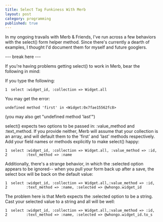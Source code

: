 ```yaml
---
title: Select Tag Funkiness With Merb
layout: post
category: programming
published: true
---
```

In my ongoing travails with Merb & Friends, I've run across a few behaviors with the select() form helper method.  Since there's currently a dearth of examples, I thought I'd document them for myself and future googlers.

--- break here ---

If you're having problems getting select() to work in Merb, bear the following in mind:

If you type the following:

<div class="ruby"><pre style="overflow: hidden;"><code class="line_number" style="float: left; margin-right: 1em">1</code><code><span class="ident">select</span> <span class="symbol">:widget_id</span><span class="punct">,</span> <span class="symbol">:collection</span> <span class="punct">=&gt;</span> <span class="constant">Widget</span><span class="punct">.</span><span class="ident">all</span>
</code></pre></div>

You may get the error:

    undefined method 'first' in <Widget:0x7fae15562fc8>

(you may also get "undefined method 'last'")

select() expects two options to be passed in: :value\_method and :text\_method.  If you provide neither, Merb will assume that your collection is an array, and will default them to the 'first' and 'last' methods respectively.  Add your field names or methods explicitly to make select() happy:

<div class="ruby"><pre style="overflow: hidden;"><code class="line_number" style="float: left; margin-right: 1em">1
2</code><code><span class="ident">select</span> <span class="symbol">:widget_id</span><span class="punct">,</span> <span class="symbol">:collection</span> <span class="punct">=&gt;</span> <span class="constant">Widget</span><span class="punct">.</span><span class="ident">all</span><span class="punct">,</span> <span class="symbol">:value_method</span> <span class="punct">=&gt;</span> <span class="symbol">:id</span><span class="punct">,</span>
&nbsp;&nbsp;&nbsp;&nbsp;&nbsp;&nbsp;&nbsp;<span class="symbol">:text_method</span> <span class="punct">=&gt;</span> <span class="symbol">:name</span>
</code></pre></div>

Additionally, there's a strange behavior, in which the :selected option appears to be ignored-- when you pull your form back up after a save, the select box will be back on the default value:

<div class="ruby"><pre style="overflow: hidden;"><code class="line_number" style="float: left; margin-right: 1em">1
2</code><code><span class="ident">select</span> <span class="symbol">:widget_id</span><span class="punct">,</span> <span class="symbol">:collection</span> <span class="punct">=&gt;</span> <span class="constant">Widget</span><span class="punct">.</span><span class="ident">all</span><span class="punct">,</span><span class="symbol">:value_method</span> <span class="punct">=&gt;</span> <span class="symbol">:id</span><span class="punct">,</span>
&nbsp;&nbsp;&nbsp;&nbsp;&nbsp;&nbsp;&nbsp;<span class="symbol">:text_method</span> <span class="punct">=&gt;</span> <span class="symbol">:name</span><span class="punct">,</span> <span class="symbol">:selected</span> <span class="punct">=&gt;</span> <span class="attribute">@whongo</span><span class="punct">.</span><span class="ident">widget_id</span>
</code></pre></div>

The problem here is that Merb expects the :selected option to be a string.  Cast your selected value to a string and all will be well:

<div class="ruby"><pre style="overflow: hidden;"><code class="line_number" style="float: left; margin-right: 1em">1
2</code><code><span class="ident">select</span> <span class="symbol">:widget_id</span><span class="punct">,</span> <span class="symbol">:collection</span> <span class="punct">=&gt;</span> <span class="constant">Widget</span><span class="punct">.</span><span class="ident">all</span><span class="punct">,</span><span class="symbol">:value_method</span> <span class="punct">=&gt;</span> <span class="symbol">:id</span><span class="punct">,</span>
&nbsp;&nbsp;&nbsp;&nbsp;&nbsp;&nbsp;&nbsp;<span class="symbol">:text_method</span> <span class="punct">=&gt;</span> <span class="symbol">:name</span><span class="punct">,</span> <span class="symbol">:selected</span> <span class="punct">=&gt;</span> <span class="attribute">@whongo</span><span class="punct">.</span><span class="ident">widget_id</span><span class="punct">.</span><span class="ident">to_s</span>
</code></pre></div>

